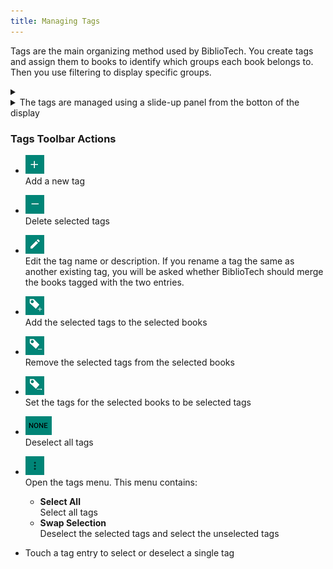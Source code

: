 ```yaml
---
title: Managing Tags
---
```


Tags are the main organizing method used by BiblioTech. You create tags and assign them to books to identify which groups each book belongs to. Then you  use filtering to display specific groups.

<details><summary><li>The tags are managed using a slide-up panel from the botton of the display</li></summary>
<p><a id="open-tags"></a>

- Touch the green band at the bottom of the display and slide your finger toward the top of the display

     ![Slide Up](../images/slide-up.png)

- Touch inside the tags windows and slide your finger down to close the slide-up

     ![Slide Down](../images/slide-down.png)
</details>

<a id="tags-toolbar"></a>
### Tags Toolbar Actions

- ![Add](../images/add-tag.png)<br>Add a new tag

- ![Delete](../images/delete-tag.png)<br>Delete selected tags

- ![Edit](../images/edit-tag.png)<br>Edit the tag name or description. If you rename a tag the same as another existing tag, you will be asked whether BiblioTech should merge the books tagged with the two entries.

- ![Add to Book](../images/add-tags-to-books.png)<br>Add the selected tags to the selected books

- ![Remove from Book](../images/remove-tags-from-books.png)<br>Remove the selected tags from the selected books

- ![Set to Book](../images/replace-tags-in-books.png)<br>Set the tags for the selected books to be selected tags

- ![Deselect All](../images/deselect-all-tags.png)<br>Deselect all tags

- ![Menu](../images/tags-options.png)<br>Open the tags menu. This menu contains:
  - **Select All**<br>Select all tags
  - **Swap Selection**<br>Deselect the selected tags and select the unselected tags
<p>

- Touch a tag entry to select or deselect a single tag
